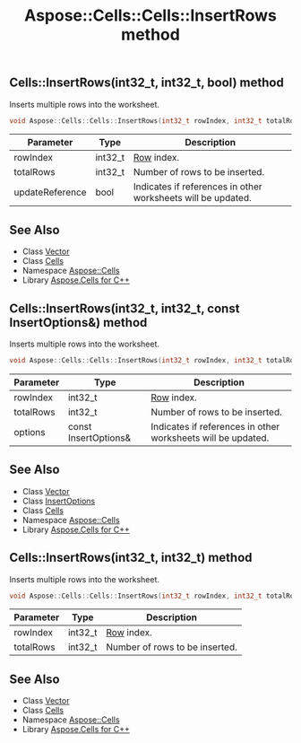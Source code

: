 ﻿---
title: Aspose::Cells::Cells::InsertRows method
linktitle: InsertRows
second_title: Aspose.Cells for C++ API Reference
description: 'Aspose::Cells::Cells::InsertRows method. Inserts multiple rows into the worksheet in C++.'
type: docs
weight: 11600
url: /cpp/aspose.cells/cells/insertrows/
---
## Cells::InsertRows(int32_t, int32_t, bool) method


Inserts multiple rows into the worksheet.

```cpp
void Aspose::Cells::Cells::InsertRows(int32_t rowIndex, int32_t totalRows, bool updateReference)
```


| Parameter | Type | Description |
| --- | --- | --- |
| rowIndex | int32_t | [Row](../../row/) index. |
| totalRows | int32_t | Number of rows to be inserted. |
| updateReference | bool | Indicates if references in other worksheets will be updated. |

## See Also

* Class [Vector](../../vector/)
* Class [Cells](../)
* Namespace [Aspose::Cells](../../)
* Library [Aspose.Cells for C++](../../../)
## Cells::InsertRows(int32_t, int32_t, const InsertOptions\&) method


Inserts multiple rows into the worksheet.

```cpp
void Aspose::Cells::Cells::InsertRows(int32_t rowIndex, int32_t totalRows, const InsertOptions &options)
```


| Parameter | Type | Description |
| --- | --- | --- |
| rowIndex | int32_t | [Row](../../row/) index. |
| totalRows | int32_t | Number of rows to be inserted. |
| options | const InsertOptions\& | Indicates if references in other worksheets will be updated. |

## See Also

* Class [Vector](../../vector/)
* Class [InsertOptions](../../insertoptions/)
* Class [Cells](../)
* Namespace [Aspose::Cells](../../)
* Library [Aspose.Cells for C++](../../../)
## Cells::InsertRows(int32_t, int32_t) method


Inserts multiple rows into the worksheet.

```cpp
void Aspose::Cells::Cells::InsertRows(int32_t rowIndex, int32_t totalRows)
```


| Parameter | Type | Description |
| --- | --- | --- |
| rowIndex | int32_t | [Row](../../row/) index. |
| totalRows | int32_t | Number of rows to be inserted. |

## See Also

* Class [Vector](../../vector/)
* Class [Cells](../)
* Namespace [Aspose::Cells](../../)
* Library [Aspose.Cells for C++](../../../)

